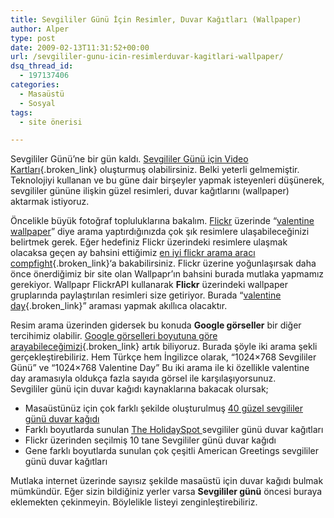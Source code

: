 ```yaml
---
title: Sevgililer Günü İçin Resimler, Duvar Kağıtları (Wallpaper)
author: Alper
type: post
date: 2009-02-13T11:31:52+00:00
url: /sevgililer-gunu-icin-resimlerduvar-kagitlari-wallpaper/
dsq_thread_id:
  - 197137406
categories:
  - Masaüstü
  - Sosyal
tags:
  - site önerisi

---
```

Sevgililer Günü&#8217;ne bir gün kaldı. [Sevgililer Günü için Video Kartları][1]{.broken_link} oluşturmuş olabilirsiniz. Belki yeterli gelmemiştir. Teknolojiyi kullanan ve bu güne dair birşeyler yapmak isteyenleri düşünerek, sevgililer gününe ilişkin güzel resimleri, duvar kağıtlarını (wallpaper) aktarmak istiyoruz. 

Öncelikle büyük fotoğraf topluluklarına bakalım. [Flickr][2] üzerinde &#8220;[valentine wallpaper][3]&#8221; diye arama yaptırdığınızda çok şık resimlere ulaşabileceğinizi belirtmek gerek. Eğer hedefiniz Flickr üzerindeki resimlere ulaşmak olacaksa geçen ay bahsini ettiğimiz [en iyi flickr arama aracı compfight][4]{.broken_link}&#8216;a bakabilirsiniz. Flickr üzerine yoğunlaşırsak daha önce önerdiğimiz bir site olan Wallpapr&#8217;ın bahsini burada mutlaka yapmamız gerekiyor. Wallpapr FlickrAPI kullanarak **Flickr** üzerindeki wallpaper gruplarında paylaştırılan resimleri size getiriyor. Burada &#8220;[valentine day][5]{.broken_link}&#8221; araması yapmak akıllıca olacaktır. <!--more-->

Resim arama üzerinden gidersek bu konuda **Google görseller** bir diğer tercihimiz olabilir. [Google görselleri boyutuna göre arayabileceğimizi][6]{.broken_link} artık biliyoruz. Burada şöyle iki arama şekli gerçekleştirebiliriz. Hem Türkçe hem İngilizce olarak, &#8220;1024&#215;768 Sevgililer Günü&#8221; ve &#8220;1024&#215;768 Valentine Day&#8221; Bu iki arama ile ki özellikle valentine day aramasıyla oldukça fazla sayıda görsel ile karşılaşıyorsunuz.  
Sevgililer günü için duvar kağıdı kaynaklarına bakacak olursak;

  * Masaüstünüz için çok farklı şekilde oluşturulmuş <a href="http://www.psdtop.com/blog/freebies/40-beautiful-valentines-day-wallpapers-for-your-desktop/" target="_blank" class="broken_link">40 güzel sevgililer günü duvar kağıdı</a>
  * Farklı boyutlarda sunulan <a href="http://www.theholidayspot.com/valentine/wallpapers/" target="_blank">The HolidaySpot </a> sevgililer günü duvar kağıtları
  * Flickr üzerinden seçilmiş 10 tane Sevgililer günü duvar kağıdı 
  * Gene farklı boyutlarda sunulan çok çeşitli American Greetings sevgililer günü duvar kağıtları

Mutlaka internet üzerinde sayısız şekilde masaüstü için duvar kağıdı bulmak mümkündür. Eğer sizin bildiğiniz yerler varsa **Sevgililer günü** öncesi buraya eklemekten çekinmeyin. Böylelikle listeyi zenginleştirebiliriz.

 [1]: https://www.murekkep.org/sevgililer-gunu-icin-video-kartlari-1101
 [2]: http://www.flickr.com/
 [3]: http://www.flickr.com/search/?q=valentine%20wallpaper
 [4]: https://www.murekkep.org/en-iyi-flickr-arama-araci-compfight-723
 [5]: http://marcogomes.com/wallpapr/en/#s=valentine%20day&pids=2245233758,2298305675,2296627869,2275484377,2270423631,2264518187,511985470,399864054,394948455,390063484,371825964,275442180,93879080,58851376,4714205,2242691001,3264633143
 [6]: https://www.murekkep.org/google-gorselleri-boyutuna-gore-arayin-993